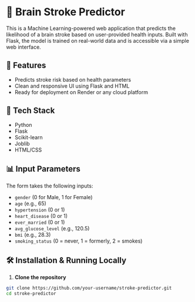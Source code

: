 # 🧠 Brain Stroke Predictor

This is a Machine Learning-powered web application that predicts the likelihood of a brain stroke based on user-provided health inputs. Built with Flask, the model is trained on real-world data and is accessible via a simple web interface.

## 🚀 Features

- Predicts stroke risk based on health parameters
- Clean and responsive UI using Flask and HTML
- Ready for deployment on Render or any cloud platform

## 🧰 Tech Stack

- Python
- Flask
- Scikit-learn
- Joblib
- HTML/CSS

## 📊 Input Parameters

The form takes the following inputs:
- `gender` (0 for Male, 1 for Female)
- `age` (e.g., 65)
- `hypertension` (0 or 1)
- `heart_disease` (0 or 1)
- `ever_married` (0 or 1)
- `avg_glucose_level` (e.g., 120.5)
- `bmi` (e.g., 28.3)
- `smoking_status` (0 = never, 1 = formerly, 2 = smokes)

## 🛠️ Installation & Running Locally

1. **Clone the repository**

```bash
git clone https://github.com/your-username/stroke-predictor.git
cd stroke-predictor
